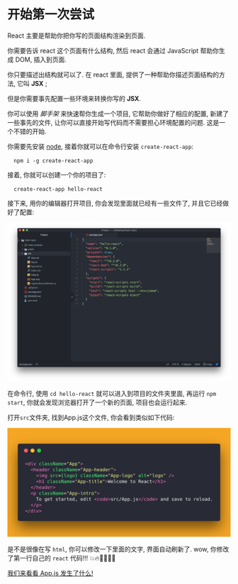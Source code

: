 # 开始第一次尝试

React 主要是帮助你把你写的页面结构渲染到页面.

你需要告诉 react 这个页面有什么结构, 然后 react 会通过 JavaScript 帮助你生成 DOM, 插入到页面.

你只要描述出结构就可以了. 在 react 里面, 提供了一种帮助你描述页面结构的方法, 它叫 **JSX** ;

但是你需要事先配置一些环境来转换你写的 **JSX**.

你可以使用 _脚手架_ 来快速帮你生成一个项目, 它帮助你做好了相应的配置, 新建了一些事先的文件, 让你可以直接开始写代码而不需要担心环境配置的问题. 这是一个不错的开始.

你需要先安装 [node](https://nodejs.org/zh-cn/), 接着你就可以在命令行安装 `create-react-app`:

```
  npm i -g create-react-app
```
接着, 你就可以创建一个你的项目了:

```
  create-react-app hello-react
```
接下来, 用你的编辑器打开项目, 你会发现里面就已经有一些文件了, 并且它已经做好了配置:

<img src="./img/0-initStruct.png" />

在命令行, 使用 `cd hello-react` 就可以进入到项目的文件夹里面, 再运行 `npm start`, 你就会发现浏览器打开了一个新的页面, 项目也会运行起来.

打开`src`文件夹, 找到App.js这个文件, 你会看到类似如下代码:

<img src="./img/0-jsx.png" />

是不是很像在写 `html`, 你可以修改一下里面的文字, 界面自动刷新了. wow, 你修改了第一行自己的 `react` 代码!!! :collision::fire::baby_chick::baby_chick::tada::tada:

[我们来看看 App.js 发生了什么!](./1-jsx)
